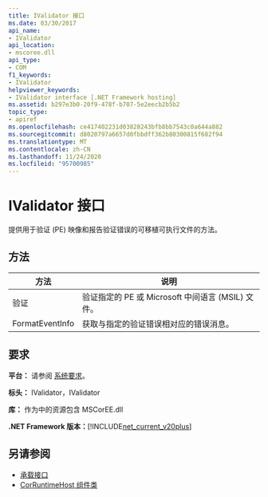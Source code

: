 ```yaml
---
title: IValidator 接口
ms.date: 03/30/2017
api_name:
- IValidator
api_location:
- mscoree.dll
api_type:
- COM
f1_keywords:
- IValidator
helpviewer_keywords:
- IValidator interface [.NET Framework hosting]
ms.assetid: b297e3b0-20f9-478f-b707-5e2eecb2b5b2
topic_type:
- apiref
ms.openlocfilehash: ce417402231d03828243bfb8bb7543c0a644a882
ms.sourcegitcommit: d8020797a6657d0fbbdff362b80300815f682f94
ms.translationtype: MT
ms.contentlocale: zh-CN
ms.lasthandoff: 11/24/2020
ms.locfileid: "95700985"
---
```

# <a name="ivalidator-interface"></a>IValidator 接口

提供用于验证 (PE) 映像和报告验证错误的可移植可执行文件的方法。  
  
## <a name="methods"></a>方法  
  
|方法|说明|  
|------------|-----------------|  
|验证|验证指定的 PE 或 Microsoft 中间语言 (MSIL) 文件。|  
|FormatEventInfo|获取与指定的验证错误相对应的错误消息。|  
  
## <a name="requirements"></a>要求  

 **平台：** 请参阅 [系统要求](../../get-started/system-requirements.md)。  
  
 **标头：** IValidator，IValidator  
  
 **库：** 作为中的资源包含 MSCorEE.dll  
  
 **.NET Framework 版本：**[!INCLUDE[net_current_v20plus](../../../../includes/net-current-v20plus-md.md)]  
  
## <a name="see-also"></a>另请参阅

- [承载接口](hosting-interfaces.md)
- [CorRuntimeHost 组件类](corruntimehost-coclass.md)

